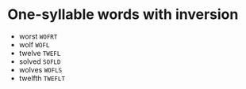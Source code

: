 # One-syllable words with inversion

* worst `WOFRT`
* wolf `WOFL`
* twelve `TWEFL`
* solved `SOFLD`
* wolves `WOFLS`
* twelfth `TWEFLT`

